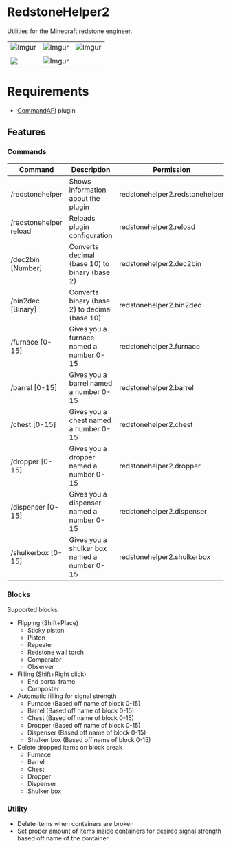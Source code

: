 
# RedstoneHelper2
Utilities for the Minecraft redstone engineer.


| | | |  
|--|--|--|  
|![Imgur](https://i.imgur.com/hrJLeIv.gif) | ![Imgur](https://imgur.com/aNMXJlD.gif) | ![Imgur](https://i.imgur.com/v9bR6Yy.gif)|  
|||  
![](https://i.imgur.com/pUQEjON.png)|![Imgur](https://i.imgur.com/CQ7jdIo.png)

# Requirements
* [CommandAPI](https://www.spigotmc.org/resources/api-commandapi-1-16-5-1-18.62353/) plugin
## Features

### Commands
| Command | Description | Permission |  
|--|--|--|  
| /redstonehelper | Shows information about the plugin | redstonehelper2.redstonehelper |  
| /redstonehelper reload| Reloads plugin configuration | redstonehelper2.reload |  
| /dec2bin [Number] | Converts decimal (base 10) to binary (base 2)| redstonehelper2.dec2bin|  
| /bin2dec [Binary] | Converts binary (base 2) to decimal (base 10) | redstonehelper2.bin2dec|  
| /furnace [0-15] | Gives you a furnace named a number 0-15 | redstonehelper2.furnace|
| /barrel [0-15] | Gives you a barrel named a number 0-15 | redstonehelper2.barrel
| /chest [0-15] | Gives you a chest named a number 0-15 | redstonehelper2.chest
| /dropper [0-15] | Gives you a dropper named a number 0-15 | redstonehelper2.dropper
| /dispenser [0-15] | Gives you a dispenser named a number 0-15 | redstonehelper2.dispenser
| /shulkerbox [0-15] | Gives you a shulker box named a number 0-15 | redstonehelper2.shulkerbox

### Blocks
Supported blocks:
* Flipping (Shift+Place)
	* Sticky piston
	* Piston
	* Repeater
	* Redstone wall torch
	* Comparator
	* Observer
* Filling (Shift+Right click)
	* End portal frame
	* Composter
* Automatic filling for signal strength
	* Furnace (Based off name of block 0-15)
	* Barrel (Based off name of block 0-15)
	* Chest (Based off name of block 0-15)
	* Dropper (Based off name of block 0-15)
	* Dispenser (Based off name of block 0-15)
	* Shulker box (Based off name of block 0-15)
* Delete dropped items on block break
	* Furnace
	* Barrel
	* Chest
	* Dropper
	* Dispenser
	* Shulker box
### Utility
* Delete items when containers are broken
* Set proper amount of items inside containers for desired signal strength based off name of the container
